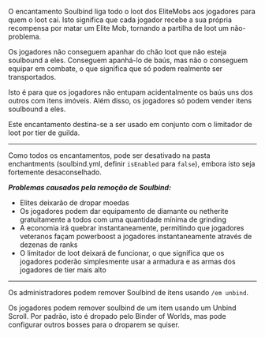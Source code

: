 O encantamento Soulbind liga todo o loot dos EliteMobs aos jogadores para quem o loot cai. Isto significa que cada jogador recebe a sua própria recompensa por matar um Elite Mob, tornando a partilha de loot um não-problema.

Os jogadores não conseguem apanhar do chão loot que não esteja soulbound a eles. Conseguem apanhá-lo de baús, mas não o conseguem equipar em combate, o que significa que só podem realmente ser transportados.

Isto é para que os jogadores não entupam acidentalmente os baús uns dos outros com itens imóveis. Além disso, os jogadores só podem vender itens soulbound a eles.

Este encantamento destina-se a ser usado em conjunto com o limitador de loot por tier de guilda.

***

Como todos os encantamentos, pode ser desativado na pasta enchantments (soulbind.yml, definir `isEnabled` para `false`), embora isto seja fortemente desaconselhado.

***Problemas causados pela remoção de Soulbind:***
- Elites deixarão de dropar moedas
- Os jogadores podem dar equipamento de diamante ou netherite gratuitamente a todos com uma quantidade mínima de grinding
- A economia irá quebrar instantaneamente, permitindo que jogadores veteranos façam powerboost a jogadores instantaneamente através de dezenas de ranks
- O limitador de loot deixará de funcionar, o que significa que os jogadores poderão simplesmente usar a armadura e as armas dos jogadores de tier mais alto

***

Os administradores podem remover Soulbind de itens usando `/em unbind`.

Os jogadores podem remover soulbind de um item usando um Unbind Scroll. Por padrão, isto é dropado pelo Binder of Worlds, mas pode configurar outros bosses para o droparem se quiser.